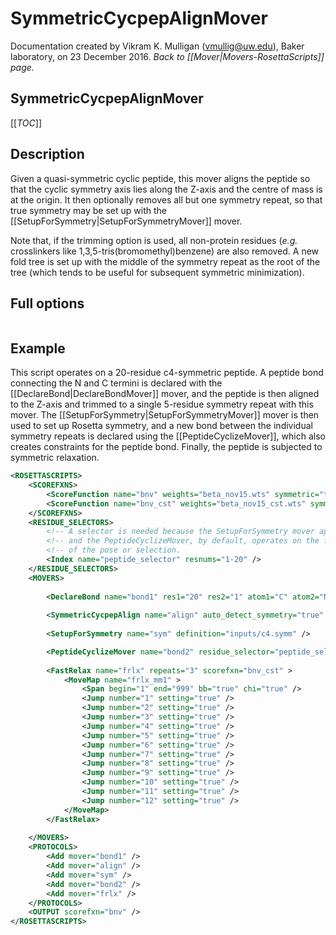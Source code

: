 # SymmetricCycpepAlignMover

Documentation created by Vikram K. Mulligan (vmullig@uw.edu), Baker laboratory, on 23 December 2016.
*Back to [[Mover|Movers-RosettaScripts]] page.*

## SymmetricCycpepAlignMover

[[_TOC_]]

## Description

Given a quasi-symmetric cyclic peptide, this mover aligns the peptide so that the cyclic symmetry axis lies along the Z-axis and the centre of mass is at the origin.  It then optionally removes all but one symmetry repeat, so that true symmetry may be set up with the [[SetupForSymmetry|SetupForSymmetryMover]] mover.

Note that, if the trimming option is used, all non-protein residues (_e.g._ crosslinkers like 1,3,5-tris(bromomethyl)benzene) are also removed.  A new fold tree is set up with the middle of the symmetry repeat as the root of the tree (which tends to be useful for subsequent symmetric minimization).

## Full options

```
```

## Example

This script operates on a 20-residue c4-symmetric peptide.  A peptide bond connecting the N and C termini is declared with the [[DeclareBond|DeclareBondMover]] mover, and the peptide is then aligned to the Z-axis and trimmed to a single 5-residue symmetry repeat with this mover.  The [[SetupForSymmetry|SetupForSymmetryMover]] mover is then used to set up Rosetta symmetry, and a new bond between the individual symmetry repeats is declared using the [[PeptideCyclizeMover]], which also creates constraints for the peptide bond.  Finally, the peptide is subjected to symmetric relaxation.

```xml
<ROSETTASCRIPTS>
	<SCOREFXNS>
		<ScoreFunction name="bnv" weights="beta_nov15.wts" symmetric="true" />
		<ScoreFunction name="bnv_cst" weights="beta_nov15_cst.wts" symmetric="true" />
	</SCOREFXNS>
	<RESIDUE_SELECTORS>
		<!-- A selector is needed because the SetupForSymmetry mover appends virtual residues, -->
		<!-- and the PeptideCyclizeMover, by default, operates on the first and last residues  -->
		<!-- of the pose or selection.                                                         -->
		<Index name="peptide_selector" resnums="1-20" />
	</RESIDUE_SELECTORS>
	<MOVERS>
	
		<DeclareBond name="bond1" res1="20" res2="1" atom1="C" atom2="N" add_termini="false" />
	
		<SymmetricCycpepAlign name="align" auto_detect_symmetry="true" angle_threshold="15" trim_to_single_repeat="true" invert="true" />
		
		<SetupForSymmetry name="sym" definition="inputs/c4.symm" />

		<PeptideCyclizeMover name="bond2" residue_selector="peptide_selector" />
		
		<FastRelax name="frlx" repeats="3" scorefxn="bnv_cst" >
			<MoveMap name="frlx_mm1" >
				<Span begin="1" end="999" bb="true" chi="true" />
				<Jump number="1" setting="true" />
				<Jump number="2" setting="true" />
				<Jump number="3" setting="true" />
				<Jump number="4" setting="true" />
				<Jump number="5" setting="true" />
				<Jump number="6" setting="true" />
				<Jump number="7" setting="true" />
				<Jump number="8" setting="true" />
				<Jump number="9" setting="true" />
				<Jump number="10" setting="true" />
				<Jump number="11" setting="true" />
				<Jump number="12" setting="true" />
			</MoveMap>
		</FastRelax>
		
	</MOVERS>
	<PROTOCOLS>
		<Add mover="bond1" />
		<Add mover="align" />
		<Add mover="sym" />
		<Add mover="bond2" />
		<Add mover="frlx" />
	</PROTOCOLS>
	<OUTPUT scorefxn="bnv" />
</ROSETTASCRIPTS>

```